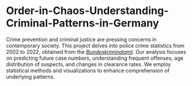 # Order-in-Chaos-Understanding-Criminal-Patterns-in-Germany

Crime prevention and criminal justice are pressing concerns in contemporary society. This project delves into police crime statistics from 2002 to 2022, obtained from the [*Bundeskriminalamt*](https://www.bka.de/EN/CurrentInformation/Statistics/PoliceCrimeStatistics/policecrimestatistics_node.html). Our analysis focuses on predicting future case numbers, understanding frequent offenses, age distribution of suspects, and changes in clearance rates. We employ statistical methods and visualizations to enhance comprehension of underlying patterns.


